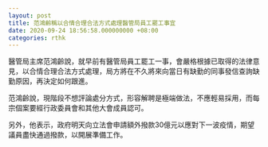 ```yaml
---
layout: post
title: 范鴻齡稱以合情合理合法方式處理醫管局員工罷工事宜
date: 2020-09-24 18:56:58.000000000 +08:00
categories: rthk
---
```


醫管局主席范鴻齡說，就早前有醫管局員工罷工一事，會嚴格根據已取得的法律意見，以合情合理合法方式處理，局方將在不久將來向當日有缺勤的同事發信查詢缺勤原因，再決定如何跟進。

范鴻齡說，現階段不想評論處分方式，形容解聘是極端做法，不應輕易採用，而每宗個案要經行政委員會和其他大會成員認可。

另外，他表示，政府明天向立法會申請額外撥款30億元以應對下一波疫情，期望議員盡快通過撥款，以開展準備工作。
